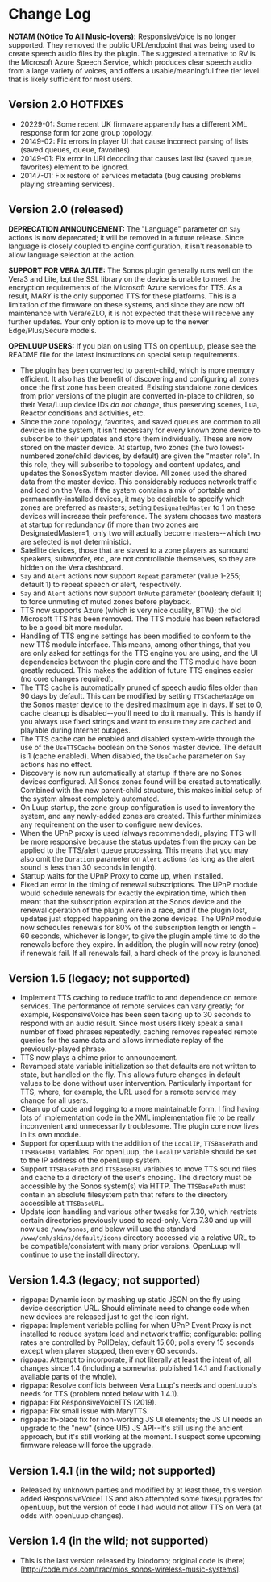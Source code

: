 # Change Log

**NOTAM (NOtice To All Music-lovers):** ResponsiveVoice is no longer supported. They removed the public URL/endpoint that was being used to create speech audio files by the plugin. The suggested alternative to RV is the Microsoft Azure Speech Service, which produces clear speech audio from a large variety of voices, and offers a usable/meaningful free tier level that is likely sufficient for most users.

## Version 2.0 HOTFIXES

* 20229-01: Some recent UK firmware apparently has a different XML response form for zone group topology.
* 20149-02: Fix errors in player UI that cause incorrect parsing of lists (saved queues, queue, favorites).
* 20149-01: Fix error in URI decoding that causes last list (saved queue, favorites) element to be ignored.
* 20147-01: Fix restore of services metadata (bug causing problems playing streaming services).

## Version 2.0 (released)

**DEPRECATION ANNOUNCEMENT:** The "Language" parameter on `Say` actions is now deprecated; it will be removed in a future release. Since language is closely coupled to engine configuration, it isn't reasonable to allow language selection at the action.

**SUPPORT FOR VERA 3/LITE:** The Sonos plugin generally runs well on the Vera3 and Lite, but the SSL library on the device is unable to meet the encryption requirements of the Microsoft Azure services for TTS. As a result, MARY is the only supported TTS for these platforms. This is a limitation of the firmware on these systems, and since they are now off maintenance with Vera/eZLO, it is not expected that these will receive any further updates. Your only option is to move up to the newer Edge/Plus/Secure models.

**OPENLUUP USERS:** If you plan on using TTS on openLuup, please see the README file for the latest instructions on special setup requirements.

* The plugin has been converted to parent-child, which is more memory efficient. It also has the benefit of discovering and configuring all zones once the first zone has been created. Existing standalone zone devices from prior versions of the plugin are converted in-place to children, so their Vera/Luup device IDs *do not change*, thus preserving scenes, Lua, Reactor conditions and activities, etc.
* Since the zone topology, favorites, and saved queues are common to all devices in the system, it isn't necessary for every known zone device to subscribe to their updates and store them individually. These are now stored on the master device. At startup, two zones (the two lowest-numbered zone/child devices, by default) are given the "master role". In this role, they will subscribe to topology and content updates, and updates the SonosSystem master device. All zones used the shared data from the master device. This considerably reduces network traffic and load on the Vera. If the system contains a mix of portable and permanently-installed devices, it may be desirable to specify which zones are preferred as masters; setting `DesignatedMaster` to 1 on these devices will increase their preference. The system chooses two masters at startup for redundancy (if more than two zones are DesignatedMaster=1, only two will actually become masters--which two are selected is not deterministic).
* Satellite devices, those that are slaved to a zone players as surround speakers, subwoofer, etc., are not controllable themselves, so they are hidden on the Vera dashboard.
* `Say` and `Alert` actions now support `Repeat` parameter (value 1-255; default 1) to repeat speech or alert, respectively.
* `Say` and `Alert` actions now support `UnMute` parameter (boolean; default 1) to force unmuting of muted zones before playback.
* TTS now supports Azure (which is very nice quality, BTW); the old Microsoft TTS has been removed. The TTS module has been refactored to be a good bit more modular.
* Handling of TTS engine settings has been modified to conform to the new TTS module interface. This means, among other things, that you are only asked for settings for the TTS engine you are using, and the UI dependencies between the plugin core and the TTS module have been greatly reduced. This makes the addition of future TTS engines easier (no core changes required).
* The TTS cache is automatically pruned of speech audio files older than 90 days by default. This can be modified by setting `TTSCacheMaxAge` on the Sonos master device to the desired maximum age in days. If set to 0, cache cleanup is disabled--you'll need to do it manually. This is handy if you always use fixed strings and want to ensure they are cached and playable during Internet outages.
* The TTS cache can be enabled and disabled system-wide through the use of the `UseTTSCache` boolean on the Sonos master device. The default is 1 (cache enabled). When disabled, the `UseCache` parameter on `Say` actions has no effect.
* Discovery is now run automatically at startup if there are no Sonos devices configured. All Sonos zones found will be created automatically. Combined with the new parent-child structure, this makes initial setup of the system almost completely automated.
* On Luup startup, the zone group configuration is used to inventory the system, and any newly-added zones are created. This further minimizes any requirement on the user to configure new devices.
* When the UPnP proxy is used (always recommended), playing TTS will be more responsive because the status updates from the proxy can be applied to the TTS/alert queue processing. This means that you may also omit the `Duration` parameter on `Alert` actions (as long as the alert sound is less than 30 seconds in length).
* Startup waits for the UPnP Proxy to come up, when installed.
* Fixed an error in the timing of renewal subscriptions. The UPnP module would schedule renewals for exactly the expiration time, which then meant that the subscription expiration at the Sonos device and the renewal operation of the plugin were in a race, and if the plugin lost, updates just stopped happening on the zone devices. The UPnP module now schedules renewals for 80% of the subscription length or length - 60 seconds, whichever is longer, to give the plugin ample time to do the renewals before they expire. In addition, the plugin will now retry (once) if renewals fail. If all renewals fail, a hard check of the proxy is launched.

## Version 1.5 (legacy; not supported)

* Implement TTS caching to reduce traffic to and dependence on remote services. The performance of remote services can vary greatly; for example, ResponsiveVoice has been seen taking up to 30 seconds to respond with an audio result. Since most users likely speak a small number of fixed phrases repeatedly, caching removes repeated remote queries for the same data and allows immediate replay of the previously-played phrase.
* TTS now plays a chime prior to announcement.
* Revamped state variable initialization so that defaults are not written to state, but handled on the fly. This allows future changes in default values to be done without user intervention. Particularly important for TTS, where, for example, the URL used for a remote service may change for all users.
* Clean up of code and logging to a more maintainable form. I find having lots of implementation code in the XML implementation file to be really inconvenient and unnecessarily troublesome. The plugin core now lives in its own module.
* Support for openLuup with the addition of the `LocalIP`, `TTSBasePath` and `TTSBaseURL` variables. For openLuup, the `localIP` variable should be set to the IP address of the openLuup system.
* Support `TTSBasePath` and `TTSBaseURL` variables to move TTS sound files and cache to a directory of the user's chosing. The directory must be accessible by the Sonos system(s) via HTTP. The `TTSBasePath` must contain an absolute filesystem path that refers to the directory accessible at `TTSBaseURL`.
* Update icon handling and various other tweaks for 7.30, which restricts certain directories previously used to read-only. Vera 7.30 and up will now use `/www/sonos`, and below will use the standard `/www/cmh/skins/default/icons` directory accessed via a relative URL to be compatible/consistent with many prior versions. OpenLuup will continue to use the install directory.

## Version 1.4.3 (legacy; not supported)

* rigpapa: Dynamic icon by mashing up static JSON on the fly using device description URL. Should eliminate need to change code when new devices are released just to get the icon right.
* rigpapa: Implement variable polling for when UPnP Event Proxy is not installed to reduce system load and network traffic; configurable: polling rates are controlled by PollDelay, default 15,60; polls every 15 seconds except when player stopped, then every 60 seconds.
* rigpapa: Attempt to incorporate, if not literally at least the intent of, all changes since 1.4 (including a somewhat published 1.4.1 and fractionally available parts of the whole).
* rigpapa: Resolve conflicts between Vera Luup's needs and openLuup's needs for TTS (problem noted below with 1.4.1).
* rigpapa: Fix ResponsiveVoiceTTS (2019).
* rigpapa: Fix small issue with MaryTTS.
* rigpapa: In-place fix for non-working JS UI elements; the JS UI needs an upgrade to the "new" (since UI5) JS API--it's still using the ancient approach, but it's still working at the moment. I suspect some upcoming firmware release will force the upgrade.

## Version 1.4.1 (in the wild; not supported)

* Released by unknown parties and modified by at least three, this version added ResponsiveVoiceTTS and also attempted some fixes/upgrades for openLuup, but the version of code I had would not allow TTS on Vera (at odds with openLuup changes).

## Version 1.4 (in the wild; not supported)

* This is the last version released by lolodomo; original code is (here)[http://code.mios.com/trac/mios_sonos-wireless-music-systems].

